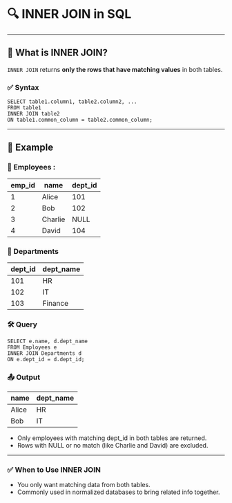 # 🔍 INNER JOIN in SQL

---
## 📘 What is INNER JOIN?
`INNER JOIN` returns **only the rows that have matching values** in both tables.


### ✅ Syntax

```roomsql
SELECT table1.column1, table2.column2, ...
FROM table1
INNER JOIN table2
ON table1.common_column = table2.common_column;
```
---
## 🧩 Example
### 🧑 Employees :
| emp\_id | name    | dept\_id |
| ------- | ------- | -------- |
| 1       | Alice   | 101      |
| 2       | Bob     | 102      |
| 3       | Charlie | NULL     |
| 4       | David   | 104      |
### 🏢 Departments
| dept\_id | dept\_name |
| -------- | ---------- |
| 101      | HR         |
| 102      | IT         |
| 103      | Finance    |

### 🛠 Query
```roomsql
SELECT e.name, d.dept_name
FROM Employees e
INNER JOIN Departments d
ON e.dept_id = d.dept_id;
```
### 📤 Output
| name  | dept\_name |
| ----- | ---------- |
| Alice | HR         |
| Bob   | IT         |

* Only employees with matching dept_id in both tables are returned.
* Rows with NULL or no match (like Charlie and David) are excluded.
---
### ✅ When to Use INNER JOIN
* You only want matching data from both tables.
* Commonly used in normalized databases to bring related info together.
